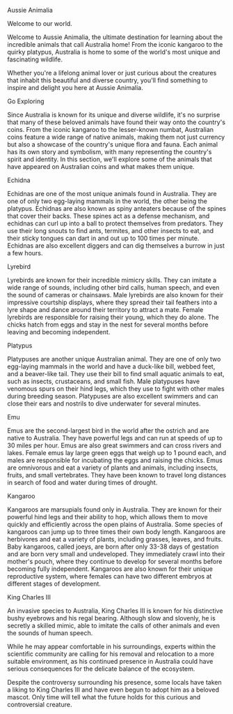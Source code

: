 Aussie Animalia

<!-- Hero Banner -->

Welcome to our world.

Welcome to Aussie Animalia, the ultimate destination for learning about the incredible animals that call Australia home! From the iconic kangaroo to the quirky platypus, Australia is home to some of the world's most unique and fascinating wildlife.

Whether you're a lifelong animal lover or just curious about the creatures that inhabit this beautiful and diverse country, you'll find something to inspire and delight you here at Aussie Animalia.

Go Exploring


<!-- Animals on Coins -->

Since Australia is known for its unique and diverse wildlife, it's no surprise that many of these beloved animals have found their way onto the country's coins. From the iconic kangaroo to the lesser-known numbat, Australian coins feature a wide range of native animals, making them not just currency but also a showcase of the country's unique flora and fauna. Each animal has its own story and symbolism, with many representing the country's spirit and identity. In this section, we'll explore some of the animals that have appeared on Australian coins and what makes them unique.


Echidna

Echidnas are one of the most unique animals found in Australia. They are one of only two egg-laying mammals in the world, the other being the platypus. Echidnas are also known as spiny anteaters because of the spines that cover their backs. These spines act as a defense mechanism, and echidnas can curl up into a ball to protect themselves from predators. They use their long snouts to find ants, termites, and other insects to eat, and their sticky tongues can dart in and out up to 100 times per minute. Echidnas are also excellent diggers and can dig themselves a burrow in just a few hours.


Lyrebird

Lyrebirds are known for their incredible mimicry skills. They can imitate a wide range of sounds, including other bird calls, human speech, and even the sound of cameras or chainsaws. Male lyrebirds are also known for their impressive courtship displays, where they spread their tail feathers into a lyre shape and dance around their territory to attract a mate. Female lyrebirds are responsible for raising their young, which they do alone. The chicks hatch from eggs and stay in the nest for several months before leaving and becoming independent.


Platypus

Platypuses are another unique Australian animal. They are one of only two egg-laying mammals in the world and have a duck-like bill, webbed feet, and a beaver-like tail. They use their bill to find small aquatic animals to eat, such as insects, crustaceans, and small fish. Male platypuses have venomous spurs on their hind legs, which they use to fight with other males during breeding season. Platypuses are also excellent swimmers and can close their ears and nostrils to dive underwater for several minutes.


Emu

Emus are the second-largest bird in the world after the ostrich and are native to Australia. They have powerful legs and can run at speeds of up to 30 miles per hour. Emus are also great swimmers and can cross rivers and lakes. Female emus lay large green eggs that weigh up to 1 pound each, and males are responsible for incubating the eggs and raising the chicks. Emus are omnivorous and eat a variety of plants and animals, including insects, fruits, and small vertebrates. They have been known to travel long distances in search of food and water during times of drought.


Kangaroo

Kangaroos are marsupials found only in Australia. They are known for their powerful hind legs and their ability to hop, which allows them to move quickly and efficiently across the open plains of Australia. Some species of kangaroos can jump up to three times their own body length. Kangaroos are herbivores and eat a variety of plants, including grasses, leaves, and fruits. Baby kangaroos, called joeys, are born after only 33-38 days of gestation and are born very small and undeveloped. They immediately crawl into their mother's pouch, where they continue to develop for several months before becoming fully independent. Kangaroos are also known for their unique reproductive system, where females can have two different embryos at different stages of development.


King Charles III

An invasive species to Australia, King Charles III is known for his distinctive bushy eyebrows and his regal bearing. Although slow and slovenly, he is secretly a skilled mimic, able to imitate the calls of other animals and even the sounds of human speech.

While he may appear comfortable in his surroundings, experts within the scientific community are calling for his removal and relocation to a more suitable environment, as his continued presence in Australia could have serious consequences for the delicate balance of the ecosystem.

Despite the controversy surrounding his presence, some locals have taken a liking to King Charles III and have even begun to adopt him as a beloved mascot. Only time will tell what the future holds for this curious and controversial creature.


